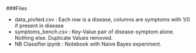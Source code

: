 ###Files
- data_pivited.csv : Each row is a disease, columns are symptoms with 1/0 if present in disease
- symptoms_bench.csv : Key-Value pair of disease-symptom alone. Nothing else. Duplicate Values removed.
- NB Classifier.ipynb : Notebook with Naive Bayes experiment. 
